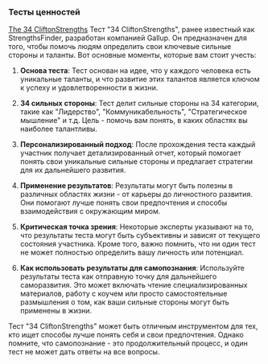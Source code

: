 
### Тесты ценностей
[The 34 CliftonStrengths](https://www.gallup.com/cliftonstrengths/en/253715/34-cliftonstrengths-themes.aspx)
Тест "34 CliftonStrengths", ранее известный как StrengthsFinder, разработан компанией Gallup. Он предназначен для того, чтобы помочь людям определить свои ключевые сильные стороны и таланты. Вот основные моменты, которые вам стоит учесть:

1. **Основа теста**: Тест основан на идее, что у каждого человека есть уникальные таланты, и что развитие этих талантов является ключом к успеху и удовлетворенности в жизни.
    
2. **34 сильных стороны**: Тест делит сильные стороны на 34 категории, такие как "Лидерство", "Коммуникабельность", "Стратегическое мышление" и т.д. Цель - помочь вам понять, в каких областях вы наиболее талантливы.
    
3. **Персонализированный подход**: После прохождения теста каждый участник получает детализированный отчет, который помогает понять свои уникальные сильные стороны и предлагает стратегии для их дальнейшего развития.
    
4. **Применение результатов**: Результаты могут быть полезны в различных областях жизни - от карьеры до личностного развития. Они помогают лучше понять свои предпочтения и способы взаимодействия с окружающим миром.
    
5. **Критическая точка зрения**: Некоторые эксперты указывают на то, что результаты теста могут быть субъективны и зависят от текущего состояния участника. Кроме того, важно помнить, что ни один тест не может полностью определить вашу личность или потенциал.
    
6. **Как использовать результаты для самопознания**: Используйте результаты теста как отправную точку для дальнейшего саморазвития. Это может включать чтение специализированных материалов, работу с коучем или просто самостоятельные размышления о том, как ваши сильные стороны могут быть применены в жизни.
    

Тест "34 CliftonStrengths" может быть отличным инструментом для тех, кто ищет способы лучше понять себя и свои предпочтения. Однако помните, что самопознание - это продолжительный процесс, и один тест не может дать ответы на все вопросы.

